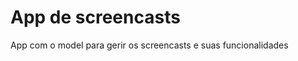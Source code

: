 App de screencasts
===================

App com o model para gerir os screencasts e suas funcionalidades
